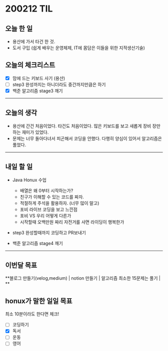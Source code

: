 # 200212 TIL



## 오늘 한 일

- 용산에 가서 타건 한 것.
- 도서 구입 (쉽게 배우는 운영체제, IT에 몸담은 이들을 위한 지적생산기술)


## 오늘의 체크리스트

- [x] 맘에 드는 키보드 사기 (용산)
- [ ] step3 완성까지는 아니더라도 중간까지만큼은 하기
- [x] 백준 알고리즘 stage3 깨기
---



## 오늘의 생각

- 용산에 간건 처음이었다. 타건도 처음이었다. 많은 키보드를 보고 새롭게 장비 장만하는 재미가 있었다. 
- 문제는 너무 돌아다녀서 피곤해서 코딩을 안했다. 다행히 양심이 있어서 알고리즘은 풀었다.
---



## 내일 할 일

- Java Honux 수업
    - 배열은 왜 0부터 시작하는가?
    - 친구가 이해할 수 있는 코드를 짜자. 
    - 적절하게 주석을 활용하자. (너무 많이 말고)
    - 포비 라이브 코딩을 보고 느낀점 
    - 포비 VS 우리 어떻게 다른가
    - 시작할때 오백만원 짜리 자전거를 사면 라이딩이 행복한가

- step3 완성할때까지 코딩하고 PR보내기
- 백준 알고리즘 stage4 깨기


---



## 이번달 목표

**블로그 만들기(velog,medium) | notion 만들기 | 알고리즘 최소한 15문제는 풀기 | **



## honux가 말한 일일 목표

최소 10분이라도 한다면 체크!

- [ ] 코딩하기
- [x] 독서
- [ ] 운동
- [ ] 영어
